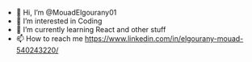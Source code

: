 - 👋 Hi, I’m @MouadElgourany01
- 👀 I’m interested in Coding
- 🌱 I’m currently learning React and other stuff
- 📫 How to reach me https://www.linkedin.com/in/elgourany-mouad-540243220/

<!---
MouadElgourany01/MouadElgourany01 is a ✨ special ✨ repository because its `README.md` (this file) appears on your GitHub profile.
You can click the Preview link to take a look at your changes.
--->
